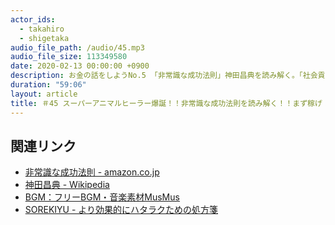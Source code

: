 ```yaml
---
actor_ids:
  - takahiro
  - shigetaka
audio_file_path: /audio/45.mp3
audio_file_size: 113349580
date: 2020-02-13 00:00:00 +0900
description: お金の話をしようNo.5 「非常識な成功法則」神田昌典を読み解く。「社会貢献したいなら年収500万で満足していないで、年収1億稼いで9,500万寄付しろ」のインパクト。お金が全てではない。お金があっても命は買えない。しかし、お金で買えるもの（それは大切な存在と過ごす時間だったり）もある。そして、著者が言うようにお金は悪いものではない。お金そのものを愛することができればきっともっと稼ぐことができるだろう。まず稼ぐ、話はそれから。 愛犬の大病のことで酷い精神状態にあった takahiro を救ってくれた本だと思う。本筋の使い方じゃないと思うけど自分に「スーパーアニマルヒーラー」と肩書きをつけて随分と気持ちが支えられた。
duration: "59:06"
layout: article 
title: ＃45 スーパーアニマルヒーラー爆誕！！非常識な成功法則を読み解く！！まず稼げ！話はそれからだ！！！
---
```


## 関連リンク

- [非常識な成功法則 - amazon.co.jp](https://www.amazon.co.jp/dp/B00MY68D9S/)
- [神田昌典 - Wikipedia](https://ja.wikipedia.org/wiki/%E7%A5%9E%E7%94%B0%E6%98%8C%E5%85%B8)
- [BGM：フリーBGM・音楽素材MusMus](http://musmus.main.jp/)
- [SOREKIYU - より効果的にハタラクための処方箋](https://sorekiyu.jp)
